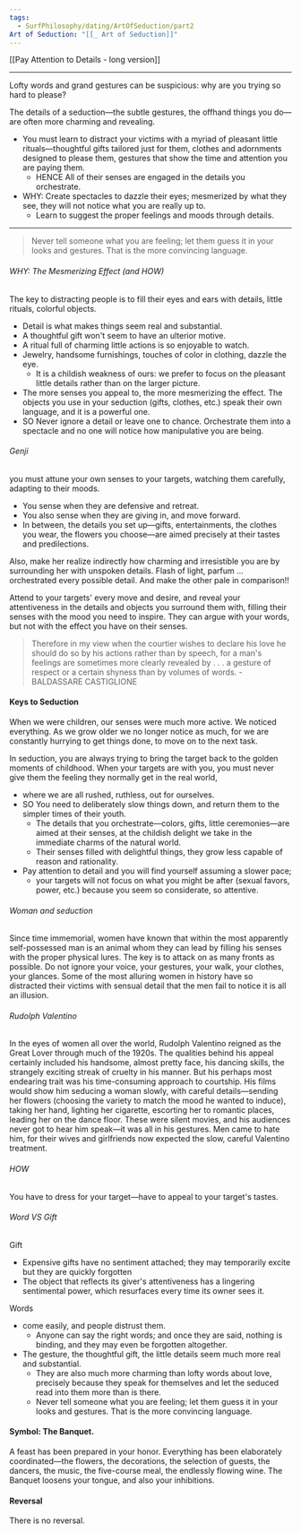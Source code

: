 ```yaml
---
tags:
  - SurfPhilosophy/dating/ArtOfSeduction/part2
Art of Seduction: "[[_ Art of Seduction]]"
---
```

[[Pay Attention to Details - long version]]

---

Lofty words and grand gestures can be suspicious: why are you trying so hard to please? 

The details of a seduction—the subtle gestures, the offhand things you do—are often more charming and revealing. 
- You must learn to distract your victims with a myriad of pleasant little rituals—thoughtful gifts tailored just for them, clothes and adornments designed to please them, gestures that show the time and attention you are paying them. 
	- HENCE All of their senses are engaged in the details you orchestrate. 
-  WHY: Create spectacles to dazzle their eyes; mesmerized by what they see, they will not notice what you are really up to.
	- Learn to suggest the proper feelings and moods through details.

---
> Never tell someone what you are feeling; let them guess it in your looks and gestures. That is the more convincing language.


###### WHY: The Mesmerizing Effect (and HOW)
The key to distracting people is to fill their eyes and ears with details, little rituals, colorful objects.
-  Detail is what makes things seem real and substantial.
- A thoughtful gift won't seem to have an ulterior motive. 
- A ritual full of charming little actions is so enjoyable to watch. 
- Jewelry, handsome furnishings, touches of color in clothing, dazzle the eye. 
	- It is a childish weakness of ours: we prefer to focus on the pleasant little details rather than on the larger picture. 
- The more senses you appeal to, the more mesmerizing the effect. The objects you use in your seduction (gifts, clothes, etc.) speak their own language, and it is a powerful one.
- SO Never ignore a detail or leave one to chance. Orchestrate them into a spectacle and no one will notice how manipulative you are being.

###### Genji
you must attune your own senses to your targets, watching them carefully, adapting to their moods. 
- You sense when they are defensive and retreat. 
- You also sense when they are giving in, and move forward.
- In between, the details you set up—gifts, entertainments, the clothes you wear, the flowers you choose—are aimed precisely at their tastes and predilections.

Also, make her realize indirectly how charming and irresistible you are by surrounding her with unspoken details. Flash of light, parfum ... orchestrated every possible detail. And make the other pale in comparison!!

Attend to your targets' every move and desire, and reveal your attentiveness in the details and objects you surround them with, filling their senses with the mood you need to inspire. They can argue with your words, but not with the effect you have on their senses.

> Therefore in my view when the courtier wishes to declare his love he should do so by his actions rather than by speech, for a man's feelings are sometimes more clearly revealed by . . . a gesture of respect or a certain shyness than by volumes of words.
> \- BALDASSARE CASTIGLIONE

#### Keys to Seduction
When we were children, our senses were much more active. We noticed everything. As we grow older we no longer notice as much, for we are constantly hurrying to get things done, to move on to the next task. 

In seduction, you are always trying to bring the target back to the golden moments of childhood.
When your targets are with you, you must never give them the feeling they normally get in the real world, 
- where we are all rushed, ruthless, out for ourselves. 
- SO You need to deliberately slow things down, and return them to the simpler times of their youth.
	- The details that you orchestrate—colors, gifts, little ceremonies—are aimed at their senses, at the childish delight we take in the immediate charms of the natural world.
	- Their senses filled with delightful things, they grow less capable of reason and rationality. 
- Pay attention to detail and you will find yourself assuming a slower pace; 
	- your targets will not focus on what you might be after (sexual favors, power, etc.) because you seem so considerate, so attentive. 

###### Woman and seduction
Since time immemorial, women have known that within the most apparently self-possessed man is an animal whom they can lead by filling his senses with the proper physical lures. The key is to attack on as many fronts as possible. Do not ignore your voice, your gestures, your walk, your clothes, your glances. Some of the most alluring women in history have so distracted their victims with sensual detail that the men fail to notice it is all an illusion.

###### Rudolph Valentino
In the eyes of women all over the world, Rudolph Valentino reigned as the Great Lover through much of the 1920s. The qualities behind his appeal certainly included his handsome, almost pretty face, his dancing skills, the strangely exciting streak of cruelty in his manner. But his perhaps most endearing trait was his time-consuming approach to courtship. His films would show him seducing a woman slowly, with careful details—sending her flowers (choosing the variety to match the mood he wanted to induce), taking her hand, lighting her cigarette, escorting her to romantic places, leading her on the dance floor. These were silent movies, and his audiences never got to hear him speak—it was all in his gestures. Men came to hate him, for their wives and girlfriends now expected the slow, careful Valentino treatment.


###### HOW
You have to dress for your target—have to appeal to your target's tastes.

###### Word VS Gift
Gift
- Expensive gifts have no sentiment attached; they may temporarily excite but they are quickly forgotten
- The object that reflects its giver's attentiveness has a lingering sentimental power, which resurfaces every time its owner sees it.


Words
- come easily, and people distrust them.
	- Anyone can say the right words; and once they are said, nothing is binding, and they may even be forgotten altogether. 
- The gesture, the thoughtful gift, the little details seem much more real and substantial. 
	- They are also much more charming than lofty words about love, precisely because they speak for themselves and let the seduced read into them more than is there.
	- Never tell someone what you are feeling; let them guess it in your looks and gestures. That is the more convincing language.

#### Symbol: The Banquet. 
A feast has been prepared in your honor. Everything has been elaborately coordinated—the flowers, the decorations, the selection of guests, the dancers, the music, the five-course meal, the endlessly flowing wine. The Banquet loosens your tongue, and also your inhibitions.

#### Reversal
There is no reversal.